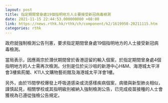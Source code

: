 ```yaml
---
layout: post
title: 指定期間曾身處19個指明地方人士要接受新冠病毒檢測
date: 2021-11-15 22:44:53.000000000 +08:00
link: https://news.rthk.hk/rthk/ch/component/k2/1619950-20211115.htm
categories: rthk
---
```


政府就強制檢測公告刊憲，要求指定期間曾身處19個指明地方的人士接受新冠病毒檢測。

當局表示，因應兩宗於潛伏期間曾於香港逗留的輸入個案，於指定期間曾身處4個指明地方的人士需再次檢測。分別是位於尖沙咀的新港中心H&M、海港城太平洋會3樓紫荊閣、K11人文購物藝術館及海港城太平洋會1樓。
 
另外，由於15間學校爆發上呼吸道感染或流感樣疾病個案，病徵與新型肺炎相似，謹慎起見，相關學校或其指明級別被納入強制檢測公告，已完成疫苗接種的人士會獲視為已遵從強檢公告規定。
